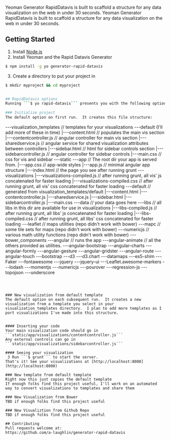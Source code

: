 Yeoman Generator RapidDatavis is built to scaffold a structure for any data visualization on the web in under 30 seconds.
Yeoman Generator RapidDatavis is built to scaffold a structure for any data visualization on the web in under 30 seconds.

## Getting Started
 1. Install [Node.js](http://nodejs.org/)
 2. Install Yeoman and the Rapid Datavis Generator
```bash
$ npm install -g yo generator-rapid-datavis
```
3. Create a directory to put your project in
```bash
$ mkdir myproject && cd myproject


## RapidDatavis options
Running ```$ yo rapid-datavis``` presents you with the following options:

### Initialize project
The default option on first run.  It creates this file structure:

```
\---visualization_templates            // templates for your visualizations
  \---default (I'll add more of these in time)
    |---content.html                   // populates the main vis section
    |---contentcontroller.js           // angular controller for main vis section
    |---sharedservice.js               // angular service for shared visualization attributes between controllers
    |---sidebar.html                   // html for sidebar controls section
    |---sidebarcontroller.js           // angular controller for sidebar controls
    |---main.css                       // css for vis and sidebar
\---static
  \---app                              // The root dir your app is served from.
    |---app.css                        // app-wide styles
    |---app.js                         // minimal angular app structure
    |---index.html                     // the page you see after running grunt
    \---visualizations
      |---visualizations-compiled.js   // after running grunt, all vis' js concatenated for faster loading
      |---visualizations-compiled.css  // after running grunt, all vis' css concatenated for faster loading
      \---default                      // generated from visualization_templates/default
        |---content.html
        |---contentcontroller.js
        |---sharedservice.js
        |---sidebar.html
        |---sidebarcontroller.js
        |---main.css
  \---data                             // your data goes here
  \---libs                             // all libs in this dir are available for use in visualizations
    |---libs-compiled.js               // after running grunt, all libs' js concatenated for faster loading
    |---libs-compiled.css              // after running grunt, all libs' css concatenated for faster loading
    \---leaflet                        // maps utilities (repo didn't work with bower)
    \---mapc                           // some tile sets for maps (repo didn't work with bower)
    \---numericjs                      // various math utility functions (repo didn't work with bower)
    \---bower_components
      \---angular                      // runs the app
      \---angular-animate              // all the others provided as utilities.
      \---angular-bootstrap
      \---angular-charts
      \---angular-formly
      \---angular-gesture
      \---angular-gridster
      \---angular-route
      \---angular-touch
      \---bootstrap
      \---d3
      \---d3.chart
      \---datamaps
      \---es5-shim
      \---Faker
      \---fontawesome
      \---jquery
      \---jquery-ui
      \---Leaflet.awesome-markers
      \---lodash
      \---momentjs
      \---numericjs
      \---pourover
      \---regression-js
      \---topojson
      \---underscore
```



### New visualization from default template
The default option on each subsequent run.  It creates a new visualization from a template you select in your visualization_templates directory.  I plan to add more templates as I port visualizations I've made into this structure.


#### Inserting your code
Your main visualization code should go in ```static/app/visualizations/contentcontroller.js```
Any external controls can go in ```static/app/visualizations/sidebarcontroller.js```

#### Seeing your visualization
 3 Run ```$ grunt``` to start the server.
That's it! See your visualizations at [http://localhost:8000](http://localhost:8000)

### New template from default template
Right now this just copies the default template
If enough folks find this project useful, I'll work on an automated way to convert visualizations to templates and share them

### New Visualization from Bower
TBD if enough folks find this project useful

### New Visualiztion from Github Repo
TBD if enough folks find this project useful

## Contributing
Pull requests welcome at:
https://github.com/a-laughlin/generator-rapid-datavis